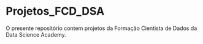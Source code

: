 # Projetos_FCD_DSA
O presente repositório contem projetos da Formação Cientista de Dados da Data Science Academy.
